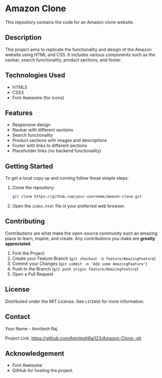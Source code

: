 # Amazon Clone

This repository contains the code for an Amazon clone website.

## Description

This project aims to replicate the functionality and design of the Amazon website using HTML and CSS. It includes various components such as the navbar, search functionality, product sections, and footer.

## Technologies Used

- HTML5
- CSS3
- Font Awesome (for icons)

## Features

- Responsive design
- Navbar with different sections
- Search functionality
- Product sections with images and descriptions
- Footer with links to different sections
- Placeholder links (no backend functionality)

## Getting Started

To get a local copy up and running follow these simple steps:

1. Clone the repository:
   ```sh
   git clone https://github.com/your-username/amazon-clone.git
   ```
2. Open the `index.html` file in your preferred web browser.

## Contributing

Contributions are what make the open-source community such an amazing place to learn, inspire, and create. Any contributions you make are **greatly appreciated**.

1. Fork the Project
2. Create your Feature Branch (`git checkout -b feature/AmazingFeature`)
3. Commit your Changes (`git commit -m 'Add some AmazingFeature'`)
4. Push to the Branch (`git push origin feature/AmazingFeature`)
5. Open a Pull Request

## License

Distributed under the MIT License. See `LICENSE` for more information.

## Contact

Your Name - Amritesh Raj

Project Link: https://github.com/AmriteshRaj123/Amazon-Clone-.git

## Acknowledgement

- Font Awesome
- GitHub for hosting the project.

